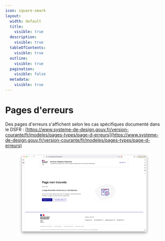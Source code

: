 ```yaml
---
icon: square-xmark
layout:
  width: default
  title:
    visible: true
  description:
    visible: true
  tableOfContents:
    visible: true
  outline:
    visible: true
  pagination:
    visible: false
  metadata:
    visible: true
---
```


# Pages d'erreurs

Des pages d'erreurs s'affichent selon les cas spécifiques documenté dans le DSFR : [https://www.systeme-de-design.gouv.fr/version-courante/fr/modeles/pages-types/page-d-erreurs](https://www.systeme-de-design.gouv.fr/version-courante/fr/modeles/pages-types/page-d-erreurs)

<figure><img src="../.gitbook/assets/erreur_page.png" alt=""><figcaption></figcaption></figure>
